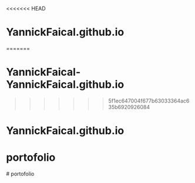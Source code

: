 <<<<<<< HEAD
# YannickFaical.github.io
=======
# YannickFaical-YannickFaical.github.io
>>>>>>> 5f1ec647004f677b63033364ac635b6920926084
# YannickFaical.github.io
# portofolio
#   p o r t o f o l i o  
 